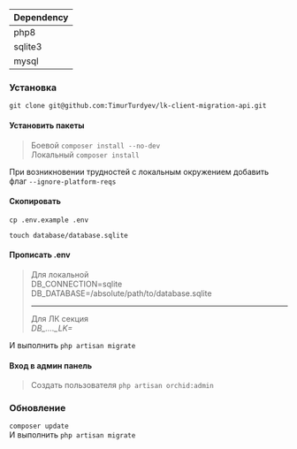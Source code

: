 | Dependency |
|------------|
| php8       |
| sqlite3    |
| mysql      |

### Установка

`git clone git@github.com:TimurTurdyev/lk-client-migration-api.git`

#### Установить пакеты

> Боевой `composer install --no-dev` <br>
Локальный `composer install`

При возникновении трудностей с локальным окружением добавить флаг `--ignore-platform-reqs`

#### Скопировать
`cp .env.example .env`

`touch database/database.sqlite`

#### Прописать .env

> Для локальной <br> DB_CONNECTION=sqlite <br>
DB_DATABASE=/absolute/path/to/database.sqlite <br><hr> Для ЛК секция <br> *DB_...._LK=*


И выполнить `php artisan migrate`

#### Вход в админ панель 

> Создать пользователя `php artisan orchid:admin`

### Обновление

`composer update` <br>
И выполнить `php artisan migrate`
